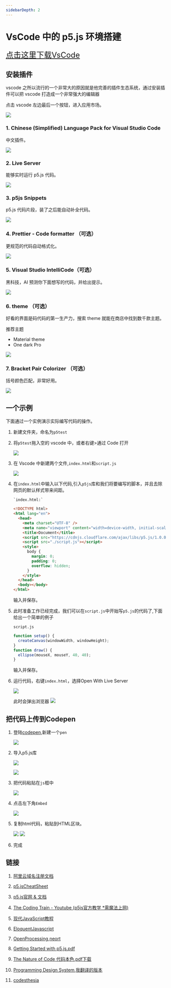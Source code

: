```yaml
---
sidebarDepth: 2
---
```


# VsCode 中的 p5.js 环境搭建

<font size=5><a href="https://code.visualstudio.com/">点击这里下载VsCode</a></font>

## 安装插件

vscode 之所以流行的一个非常大的原因就是他完善的插件生态系统，通过安装插件可以把 vscode 打造成一个非常强大的编辑器

点击 vscode 左边最后一个按钮，进入应用市场。

![](http://pic.drafff.art//drafff/20200323140405.png)

### 1. Chinese (Simplified) Language Pack for Visual Studio Code

中文插件。

![](http://pic.drafff.art//drafff/20200323140613.png)

### 2. Live Server

能够实时运行 p5.js 代码。

![](http://pic.drafff.art//drafff/20200323141438.png)

### 3. p5js Snippets

p5.js 代码片段，装了之后能自动补全代码。

![](http://pic.drafff.art//drafff/20200323141959.png)

### 4. Prettier - Code formatter （可选）

更规范的代码自动格式化。

![](http://pic.drafff.art//drafff/20200323142154.png)

### 5. Visual Studio IntelliCode（可选）

黑科技，AI 预测你下面想写的代码，并给出提示。

![](http://pic.drafff.art//drafff/20200323144318.png)

### 6. theme （可选）

好看的界面是码代码的第一生产力，搜索 theme 就能在商店中找到数千款主题。

推荐主题

- Material theme
- One dark Pro

![](http://pic.drafff.art//drafff/20200323142327.png)

### 7. Bracket Pair Colorizer （可选）

括号颜色匹配，非常好用。

![](http://pic.drafff.art//drafff/20200323150618.png)

## 一个示例

下面通过一个实例演示实际编写代码的操作。

1.  新建文件夹，命名为`p5test`

2.  将`p5test`拖入空的 vscode 中，或者右键>通过 Code 打开

    ![](http://pic.drafff.art//drafff/20200323145534.png)

3.  在 Vscode 中新建两个文件,`index.html`和`script.js`

    ![](http://pic.drafff.art//drafff/20200323145725.png)

4.  在`index.html`中输入以下代码,引入`p5js`库和我们将要编写的脚本，并且去除网页的默认样式带来间距。

        `index.html:`

    ```html
    <!DOCTYPE html>
    <html lang="en">
      <head>
        <meta charset="UTF-8" />
        <meta name="viewport" content="width=device-width, initial-scale=1.0" />
        <title>Document</title>
        <script src="https://cdnjs.cloudflare.com/ajax/libs/p5.js/1.0.0/p5.min.js"></script>
        <script src="./script.js"></script>
        <style>
          body {
            margin: 0;
            padding: 0;
            overflow: hidden;
          }
        </style>
      </head>
      <body></body>
    </html>
    ```
    输入并保存。

5.  此时准备工作已经完成，我们可以在`script.js`中开始写`p5.js`的代码了,下面给出一个简单的例子

    `script.js`

    ```javascript
    function setup() {
      createCanvas(windowWidth, windowHeight);
    }
    function draw() {
      ellipse(mouseX, mouseY, 40, 40);
    }
    ```

    输入并保存。

6. 运行代码，右键`index.html`，选择Open With Live Server

    ![](http://pic.drafff.art//drafff/20200323152604.png)

    此时会弹出浏览器
    ![](http://pic.drafff.art//drafff/20200323152232.png)


## 把代码上传到Codepen
1. 登陆[codepen](https://codepen.io),新建一个`pen`

    ![](http://pic.drafff.art//drafff/20200318224514.png)

2. 导入p5.js库

    ![](http://pic.drafff.art//drafff/20200318224701.png)

    ![](http://pic.drafff.art//drafff/20200318224746.png)

3. 把代码粘贴在`js`框中

    ![](http://pic.drafff.art//drafff/20200318224958.png)

4. 点击左下角`Embed`

    ![](http://pic.drafff.art//drafff/20200318225025.png)

5. 复制html代码，粘贴到HTML区块。

    ![](http://pic.drafff.art//drafff/20200318225127.png)
    ![](http://pic.drafff.art//drafff/20200323162326.png)

6. 完成



## 链接

1. [阿里云域名注册文档](https://help.aliyun.com/product/35473.html?spm=a2c4g.750001.list.90.4cc17b13wo6dYw)

2. [p5.jsCheatSheet](https://drafff.art/p5js-cheatsheet-forartists/)

2. [p5.js官网 & 文档](https://p5js.org/)

3. [The Coding Train - Youtube (p5js官方教学 *需魔法上网)](https://www.youtube.com/channel/UCvjgXvBlbQiydffZU7m1_aw)

4. [现代JavaScript教程](https://zh.javascript.info/)

5. [EloquentJavascript](https://eloquentjavascript.net/)

6. [OpenProcessing](https://www.openprocessing.org/),[neort](https://neort.io/)

7. [Getting Started with p5.js.pdf](https://www.lanzous.com/iakek0j)

8. [The Nature of Code 代码本色](https://natureofcode.com/book/),[pdf下载](https://www.lanzous.com/iakexli)

9. [Programming Design System](https://www.runemadsen.com/syllabi/programming-design-systems/),[我翻译的版本](https://drafff.art/tags/%E7%BC%96%E7%A8%8B%E8%AE%BE%E8%AE%A1%E7%B3%BB%E7%BB%9F/)

10. [codesthesia](https://codesthesia.net/p5graphics/)